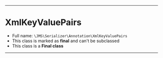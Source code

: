 ***

# XmlKeyValuePairs

* Full name: `\JMS\Serializer\Annotation\XmlKeyValuePairs`
* This class is marked as **final** and can't be subclassed
* This class is a **Final class**

***

